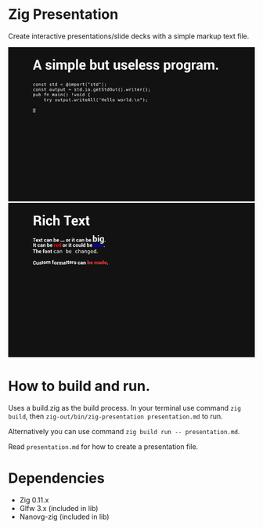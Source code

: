 # Zig Presentation
Create interactive presentations/slide decks with a simple markup text file.

![Example screenshot 1](images/zig-presentation-shot-01.png)
![Example screenshot 2](images/zig-presentation-shot-02.png)

# How to build and run.
Uses a build.zig as the build process. In your terminal use command `zig build`, then `zig-out/bin/zig-presentation presentation.md` to run.

Alternatively you can use command `zig build run -- presentation.md`.

Read `presentation.md` for how to create a presentation file.

# Dependencies
- Zig 0.11.x
- Glfw 3.x (included in lib)
- Nanovg-zig (included in lib)
